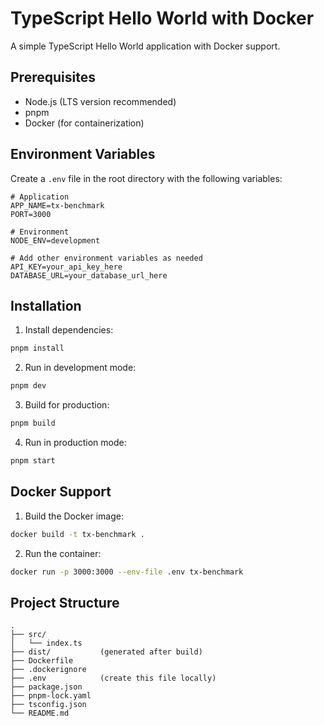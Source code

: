 # TypeScript Hello World with Docker

A simple TypeScript Hello World application with Docker support.

## Prerequisites

- Node.js (LTS version recommended)
- pnpm
- Docker (for containerization)

## Environment Variables

Create a `.env` file in the root directory with the following variables:

```env
# Application
APP_NAME=tx-benchmark
PORT=3000

# Environment
NODE_ENV=development

# Add other environment variables as needed
API_KEY=your_api_key_here
DATABASE_URL=your_database_url_here
```

## Installation

1. Install dependencies:
```bash
pnpm install
```

2. Run in development mode:
```bash
pnpm dev
```

3. Build for production:
```bash
pnpm build
```

4. Run in production mode:
```bash
pnpm start
```

## Docker Support

1. Build the Docker image:
```bash
docker build -t tx-benchmark .
```

2. Run the container:
```bash
docker run -p 3000:3000 --env-file .env tx-benchmark
```

## Project Structure

```
.
├── src/
│   └── index.ts
├── dist/           (generated after build)
├── Dockerfile
├── .dockerignore
├── .env            (create this file locally)
├── package.json
├── pnpm-lock.yaml
├── tsconfig.json
└── README.md
``` 